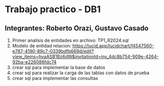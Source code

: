 # Trabajo practico - DB1

## Integrantes: Roberto Orazi, Gustavo Casado

1. Primer analisis de entidades en archivo: TP1_R2024.sql
2. Modelo de entidad relacion: https://lucid.app/lucidchart/f4547560-e787-4190-89c7-0339bdfb669d/edit?view_items=hvaASB1Bz6dW&invitationId=inv_4dc8b754-909e-4264-92ba-e226086fdc74
3. crear sql para implementar la base de datos
4. crear sql para realizar la carga de las tablas con datos de prueba
5. crear sql para implementar las consultas
